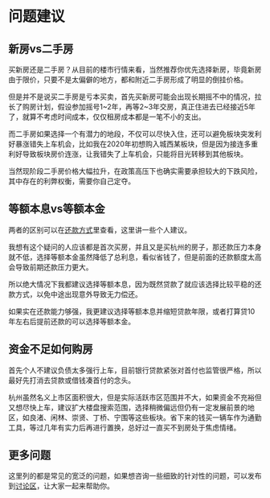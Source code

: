 # 问题建议

<Adsense :data-ad-client=$themeConfig.ads.client :data-ad-slot=$themeConfig.ads.slot is-new-ads-code="yes" class="side-ads"></Adsense>

## 新房vs二手房

买新房还是二手房？从目前的楼市行情来看，当然推荐你优先选择新房，毕竟新房由于限价，只要不是太偏僻的地方，都和附近二手房形成了明显的倒挂价格。

但是并不是说买二手房是亏本买卖，首先买新房可能会出现长期摇不中的情况，拉长了购房计划，假设参加摇号1~2年，再等2~3年交房，真正住进去已经接近5年了，就算不考虑时间成本，仅仅租房成本都是一笔不小的支出。

而二手房如果选择一个有潜力的地段，不仅可以尽快入住，还可以避免板块突发利好暴涨错失上车机会，比如我在2020年初想购入城西某板块，但是因为接连多重利好导致板块房价连涨，让我错失了上车机会，只能将目光转移到其他板块。

当然现阶段二手房价格大幅拉升，在政策高压下也确实需要承担较大的下跌风险，其中存在的利弊权衡，需要你自己定夺。

## 等额本息vs等额本金

两者的区别可以在[还款方式](../policy/#还款方式)里查看，这里讲一些个人建议。

我想有这个疑问的人应该都是首次买房，并且又是买杭州的房子，那还款压力本身就不低，选择等额本金虽然降低了总利息，看似省钱了，但是前面的还款额度太高会导致前期还款压力更大。

所以绝大情况下我都建议选择等额本息，因为既然贷款了就应该选择比较平稳的还款方式，以免中途出现意外导致无力偿还。

如果实在还款能力够强，我更建议选择等额本息并缩短贷款年限，或者打算贷10年左右后提前还款的可以选择等额本金。

<InArticleAdsense :data-ad-client=$themeConfig.ads.client :data-ad-slot=$themeConfig.ads.inSlot is-new-ads-code="yes"></InArticleAdsense>

## 资金不足如何购房

首先个人不建议负债太多强行上车，目前银行贷款紧张对首付也监管很严格，所以最好先打消去贷款或借钱凑首付的念头。

杭州虽然名义上市区面积很大，但是实际活跃市区范围并不大，如果资金不充裕但又想尽快上车，建议扩大楼盘搜索范围，选择稍微偏远但仍有一定发展前景的地区，如良渚、闲林、崇贤、丁桥、宁围等这些板块。省下来的钱买一辆车作为通勤工具，等过几年有实力后再进行置换，总好过一直买不到房处于焦虑情绪。

## 更多问题

这里列的都是常见的宽泛的问题，如果想咨询一些细致的针对性的问题，可以发布到[讨论区](https://github.com/zkqiang/hangzhou-house-guide/discussions)，让大家一起来帮助你。
